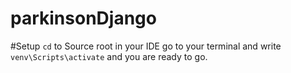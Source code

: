 # parkinsonDjango


#Setup 
``cd`` to Source root in your IDE
go to your terminal and write ```venv\Scripts\activate``` and you are ready to go.



